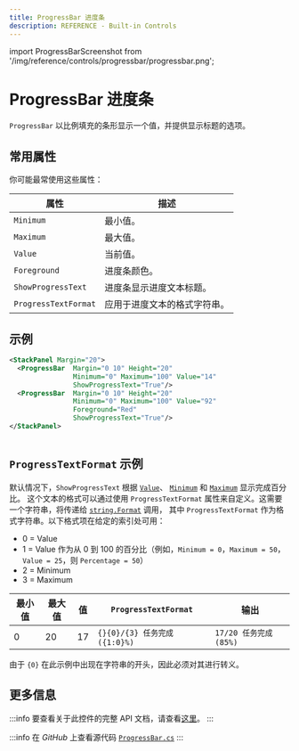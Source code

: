 ```yaml
---
title: ProgressBar 进度条
description: REFERENCE - Built-in Controls
---
```


import ProgressBarScreenshot from '/img/reference/controls/progressbar/progressbar.png';

# ProgressBar 进度条

`ProgressBar` 以比例填充的条形显示一个值，并提供显示标题的选项。

## 常用属性

你可能最常使用这些属性：

| 属性                   | 描述                                             |
|----------------------|------------------------------------------------|
| `Minimum`            | 最小值。                                         |
| `Maximum`            | 最大值。                                         |
| `Value`              | 当前值。                                         |
| `Foreground`         | 进度条颜色。                                      |
| `ShowProgressText`   | 进度条显示进度文本标题。                             |
| `ProgressTextFormat` | 应用于进度文本的格式字符串。                           |

## 示例

```xml
<StackPanel Margin="20">
  <ProgressBar  Margin="0 10" Height="20" 
                Minimum="0" Maximum="100" Value="14"
                ShowProgressText="True"/>
  <ProgressBar  Margin="0 10" Height="20"
                Minimum="0" Maximum="100" Value="92"
                Foreground="Red"
                ShowProgressText="True"/>
</StackPanel>
```

<img src={ProgressBarScreenshot} alt="" />

## `ProgressTextFormat` 示例

默认情况下，`ShowProgressText` 根据
[`Value`](http://reference.avaloniaui.net/api/Avalonia.Controls.Primitives/RangeBase/E111DF5B)、
[`Minimum`](http://reference.avaloniaui.net/api/Avalonia.Controls.Primitives/RangeBase/8F9BD1EA) 和
[`Maximum`](http://reference.avaloniaui.net/api/Avalonia.Controls.Primitives/RangeBase/C07B22E9) 显示完成百分比。
这个文本的格式可以通过使用 `ProgressTextFormat` 属性来自定义。这需要一个字符串，将传递给
[`string.Format`](https://docs.microsoft.com/en-us/dotnet/api/system.string.format#system-string-format(system-string-system-object())) 调用，
其中 `ProgressTextFormat` 作为格式字符串。以下格式项在给定的索引处可用：

* 0 = Value
* 1 = Value 作为从 0 到 100 的百分比（例如，`Minimum = 0`，`Maximum = 50`，`Value = 25`，则 `Percentage = 50`）
* 2 = Minimum
* 3 = Maximum

| 最小值 | 最大值 | 值    | `ProgressTextFormat`                     | 输出                             |
|-------|-------|-------|----------------------------------------|----------------------------------|
| 0     | 20    | 17    | `{}{0}/{3} 任务完成 ({1:0}%)`           | `17/20 任务完成 (85%)`          |

由于 `{0}` 在此示例中出现在字符串的开头，因此必须对其进行转义。

## 更多信息

:::info
要查看关于此控件的完整 API 文档，请查看[这里](http://reference.avaloniaui.net/api/Avalonia.Controls/ProgressBar/)。
:::

:::info
在 _GitHub_ 上查看源代码 [`ProgressBar.cs`](https://github.com/AvaloniaUI/Avalonia/blob/master/src/Avalonia.Controls/ProgressBar.cs)
:::